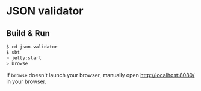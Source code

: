 # JSON validator #

## Build & Run ##

```sh
$ cd json-validator
$ sbt
> jetty:start
> browse
```

If `browse` doesn't launch your browser, manually open [http://localhost:8080/](http://localhost:8080/) in your browser.
